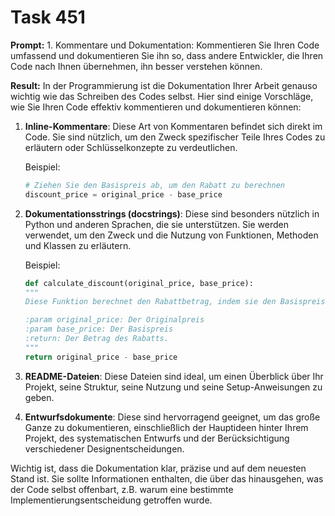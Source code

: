# Task 451

**Prompt:** 1. Kommentare und Dokumentation: Kommentieren Sie Ihren Code umfassend und dokumentieren Sie ihn so, dass andere Entwickler, die Ihren Code nach Ihnen übernehmen, ihn besser verstehen können.

**Result:**
In der Programmierung ist die Dokumentation Ihrer Arbeit genauso wichtig wie das Schreiben des Codes selbst. Hier sind einige Vorschläge, wie Sie Ihren Code effektiv kommentieren und dokumentieren können:

1. **Inline-Kommentare**: Diese Art von Kommentaren befindet sich direkt im Code. Sie sind nützlich, um den Zweck spezifischer Teile Ihres Codes zu erläutern oder Schlüsselkonzepte zu verdeutlichen. 

    Beispiel:
    ```python
    # Ziehen Sie den Basispreis ab, um den Rabatt zu berechnen
    discount_price = original_price - base_price
    ```
2. **Dokumentationsstrings (docstrings)**: Diese sind besonders nützlich in Python und anderen Sprachen, die sie unterstützen. Sie werden verwendet, um den Zweck und die Nutzung von Funktionen, Methoden und Klassen zu erläutern. 

    Beispiel:
    ```python
    def calculate_discount(original_price, base_price):
    """
    Diese Funktion berechnet den Rabattbetrag, indem sie den Basispreis vom Originalpreis abzieht.
    
    :param original_price: Der Originalpreis
    :param base_price: Der Basispreis
    :return: Der Betrag des Rabatts.
    """
    return original_price - base_price
    ```
3. **README-Dateien**: Diese Dateien sind ideal, um einen Überblick über Ihr Projekt, seine Struktur, seine Nutzung und seine Setup-Anweisungen zu geben.

4. **Entwurfsdokumente**: Diese sind hervorragend geeignet, um das große Ganze zu dokumentieren, einschließlich der Hauptideen hinter Ihrem Projekt, des systematischen Entwurfs und der Berücksichtigung verschiedener Designentscheidungen.

Wichtig ist, dass die Dokumentation klar, präzise und auf dem neuesten Stand ist. Sie sollte Informationen enthalten, die über das hinausgehen, was der Code selbst offenbart, z.B. warum eine bestimmte Implementierungsentscheidung getroffen wurde.
